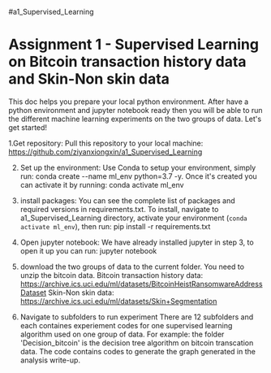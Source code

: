 #a1_Supervised_Learning
# Assignment 1 - Supervised Learning on Bitcoin transaction history data and Skin-Non skin data

This doc helps you prepare your local python environment. After have a python environment and jupyter notebook ready then you will be able to run the different machine learning experiments on the two groups of data. Let's get started! 

1.Get repository: Pull this repository to your local machine: https://github.com/ziyanxiongxin/a1_Supervised_Learning

2. Set up the environment: Use Conda to setup your environment, simply run: conda create --name ml_env python=3.7 -y. Once it's created you can activate it by running: conda activate ml_env
3. install packages: You can see the complete list of packages and required versions in requirements.txt. To install, navigate to a1_Supervised_Learning directory, activate your environment (`conda activate ml_env`), then run: pip install -r requirements.txt

4. Open jupyter notebook: We have already installed jupyter in step 3, to open it up you can run: jupyter notebook

5. download the two groups of data to the current folder. You need to unzip the bitcoin data.
Bitcoin transaction history data: https://archive.ics.uci.edu/ml/datasets/BitcoinHeistRansomwareAddressDataset
Skin-Non skin data: https://archive.ics.uci.edu/ml/datasets/Skin+Segmentation

5. Navigate to subfolders to run experiment
There are 12 subfolders and each containes experiement codes for one supervised learning algorithm used on one group of data.
For example: the folder 'Decision_bitcoin' is the decision tree algorithm on bitcoin transcation data. The code contains codes to generate the graph generated in the analysis write-up.


 



